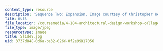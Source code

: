 ```yaml
---
content_type: resource
description: 'Sequence Two: Expansion. Image courtesy of Christopher Kempster.'
file: null
file_location: /coursemedia/4-184-architectural-design-workshop-collage-method-and-form-spring-2004/3737d8480d6aba32026d0f2e99817056_Slide9.jpg
file_type: image/jpeg
resourcetype: Image
title: Slide9.jpg
uid: 3737d848-0d6a-ba32-026d-0f2e99817056
---
```

